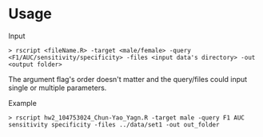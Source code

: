 # Usage

Input
```
> rscript <fileName.R> -target <male/female> -query <F1/AUC/sensitivity/specificity> -files <input data's directory> -out <output folder>
```

The argument flag's order doesn't matter and the query/files could input single or multiple parameters.

Example
```
> rscript hw2_104753024_Chun-Yao_Yagn.R -target male -query F1 AUC sensitivity specificity -files ../data/set1 -out out_folder
```

